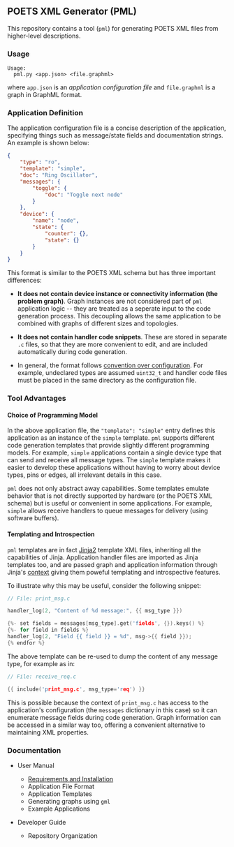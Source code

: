 ## POETS XML Generator (PML)

This repository contains a tool (`pml`) for generating POETS XML files from
higher-level descriptions.

### Usage

```
Usage:
  pml.py <app.json> <file.graphml>
```

where `app.json` is an _application configuration file_ and `file.graphml` is
a graph in GraphML format.

### Application Definition

The application configuration file is a concise description of the
application, specifying things such as message/state fields and documentation
strings. An example is shown below:


```json
{
    "type": "ro",
    "template": "simple",
    "doc": "Ring Oscillator",
    "messages": {
        "toggle": {
            "doc": "Toggle next node"
        }
    },
    "device": {
        "name": "node",
        "state": {
            "counter": {},
            "state": {}
        }
    }
}
```

This format is similar to the POETS XML schema but has three important
differences:

- **It does not contain device instance or connectivity information (the
problem graph)**. Graph instances are not considered part of `pml` application
logic -- they are treated as a seperate input to the code generation process.
This decoupling allows the same application to be combined with graphs of
different sizes and topologies.

- **It does not contain handler code snippets**. These are stored in separate
`.c` files, so that they are more convenient to edit, and are included
automatically during code generation.

- In general, the format follows [convention over
configuration](https://en.m.wikipedia.org/wiki/Convention_over_configuration).
For example, undeclared types are assumed `uint32_t` and handler code files
must be placed in the same directory as the configuration file.

### Tool Advantages

#### Choice of Programming Model

In the above application file, the `"template": "simple"` entry defines this
application as an instance of the `simple` template. `pml` supports different
code generation templates that provide slightly different programming models.
For example, `simple` applications contain a single device type that can send
and receive all message types. The `simple` template makes it easier to
develop these applications without having to worry about device types, pins or
edges, all irrelevant details in this case.

`pml` does not only abstract away capabilities. Some templates emulate
behavior that is not directly supported by hardware (or the POETS XML schema)
but is useful or convenient in some applications. For example, `simple` allows
receive handlers to queue messages for delivery (using software buffers).

#### Templating and Introspection

`pml` templates are in fact [Jinja2](http://jinja.pocoo.org/) template XML
files, inheriting all the capabilities of Jinja. Application handler files are
imported as Jinja templates too, and are passed graph and application
information through Jinja's
[context](http://jinja.pocoo.org/docs/2.10/api/#the-context) giving them
poweful templating and introspective features.

To illustrate why this may be useful, consider the following snippet:

```c
// File: print_msg.c

handler_log(2, "Content of %d message:", {{ msg_type }})

{%- set fields = messages[msg_type].get('fields', {}).keys() %}
{%- for field in fields %}
handler_log(2, "Field {{ field }} = %d", msg->{{ field }});
{% endfor %}
```

The above template can be re-used to dump the content of any message type, for
example as in:

```c
// File: receive_req.c

{{ include('print_msg.c', msg_type='req') }}
```

This is possible because the context of `print_msg.c` has access to the
application's configuration (the `messages` dictionary in this case) so it can
enumerate message fields during code generation. Graph information can be
accessed in a similar way too, offering a convenient alternative to
maintaining XML properties.

### Documentation

- User Manual
    - [Requirements and Installation](https://github.com/POETSII/pml/blob/master/doc/install.md)
    - Application File Format
    - Application Templates
    - Generating graphs using `gml`
    - Example Applications

- Developer Guide
    - Repository Organization
